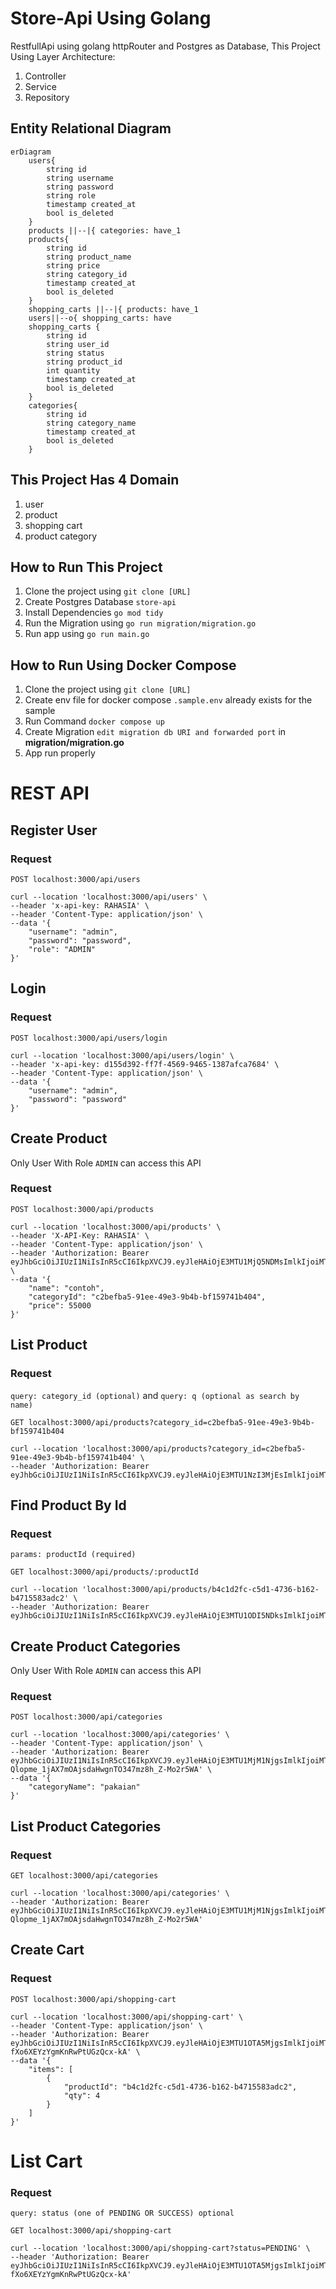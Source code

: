 # Store-Api Using Golang
RestfullApi using golang httpRouter and Postgres as Database, This Project Using Layer Architecture:
1. Controller
2. Service
3. Repository

## Entity Relational Diagram
```mermaid
erDiagram
    users{
        string id
        string username
        string password
        string role
        timestamp created_at
        bool is_deleted
    }
    products ||--|{ categories: have_1
    products{
        string id
        string product_name
        string price
        string category_id
        timestamp created_at
        bool is_deleted
    }
    shopping_carts ||--|{ products: have_1
    users||--o{ shopping_carts: have
    shopping_carts {
        string id
        string user_id
        string status
        string product_id
        int quantity
        timestamp created_at
        bool is_deleted
    }
    categories{
        string id
        string category_name
        timestamp created_at
        bool is_deleted
    }
```
## This Project Has 4 Domain
1. user
2. product
3. shopping cart
4. product category

## How to Run This Project
1. Clone the project using `git clone [URL]` 
2. Create Postgres Database `store-api`
3. Install Dependencies `go mod tidy`
4. Run the Migration using `go run migration/migration.go`
5. Run app using `go run main.go`

## How to Run Using Docker Compose
1. Clone the project using `git clone [URL]` 
2. Create env file for docker compose `.sample.env` already exists for the sample
3. Run Command `docker compose up`
4. Create Migration `edit migration db URI and forwarded port` in **migration/migration.go**
5. App run properly

# REST API

## Register User
### Request

`POST localhost:3000/api/users`

    curl --location 'localhost:3000/api/users' \
    --header 'x-api-key: RAHASIA' \
    --header 'Content-Type: application/json' \
    --data '{
        "username": "admin",
        "password": "password",
        "role": "ADMIN" 
    }'

## Login
### Request

`POST localhost:3000/api/users/login`

    curl --location 'localhost:3000/api/users/login' \
    --header 'x-api-key: d155d392-ff7f-4569-9465-1387afca7684' \
    --header 'Content-Type: application/json' \
    --data '{
        "username": "admin",
        "password": "password"
    }'

## Create Product
Only User With Role `ADMIN` can access this API
### Request

`POST localhost:3000/api/products`

    curl --location 'localhost:3000/api/products' \
    --header 'X-API-Key: RAHASIA' \
    --header 'Content-Type: application/json' \
    --header 'Authorization: Bearer eyJhbGciOiJIUzI1NiIsInR5cCI6IkpXVCJ9.eyJleHAiOjE3MTU1MjQ5NDMsImlkIjoiMTM2YzRmNDEtZmM5ZS00NWIyLWJhMGQtZTk0NjU0OTUwNjIwIiwicm9sZSI6IkFETUlOIiwidXNlcm5hbWUiOiJhZG1pbiJ9.z1yWvXrRPhSXbi5zwW4gqhn3bd7vai9a3vRJNYYyM0Q' \
    --data '{
        "name": "contoh",
        "categoryId": "c2befba5-91ee-49e3-9b4b-bf159741b404",
        "price": 55000
    }'

## List Product
### Request
`query: category_id (optional)` and `query: q (optional as search by name)`

`GET localhost:3000/api/products?category_id=c2befba5-91ee-49e3-9b4b-bf159741b404`

    curl --location 'localhost:3000/api/products?category_id=c2befba5-91ee-49e3-9b4b-bf159741b404' \
    --header 'Authorization: Bearer eyJhbGciOiJIUzI1NiIsInR5cCI6IkpXVCJ9.eyJleHAiOjE3MTU1NzI3MjEsImlkIjoiMTM2YzRmNDEtZmM5ZS00NWIyLWJhMGQtZTk0NjU0OTUwNjIwIiwicm9sZSI6IkFETUlOIiwidXNlcm5hbWUiOiJhZG1pbiJ9.uKj3146OBSAt1cBYAM5_Fg2OIZBOuK5f3Rnet8AyjGM'

## Find Product By Id
### Request
`params: productId (required)`

`GET localhost:3000/api/products/:productId`

    curl --location 'localhost:3000/api/products/b4c1d2fc-c5d1-4736-b162-b4715583adc2' \
    --header 'Authorization: Bearer eyJhbGciOiJIUzI1NiIsInR5cCI6IkpXVCJ9.eyJleHAiOjE3MTU1ODI5NDksImlkIjoiMTM2YzRmNDEtZmM5ZS00NWIyLWJhMGQtZTk0NjU0OTUwNjIwIiwicm9sZSI6IkFETUlOIiwidXNlcm5hbWUiOiJhZG1pbiJ9.ccoJSoG2jwtCXGuiVQQjdoNZ4O7kjPN23cvKPlp4dwQ'

## Create Product Categories
Only User With Role `ADMIN` can access this API
### Request

`POST localhost:3000/api/categories` 

    curl --location 'localhost:3000/api/categories' \
    --header 'Content-Type: application/json' \
    --header 'Authorization: Bearer eyJhbGciOiJIUzI1NiIsInR5cCI6IkpXVCJ9.eyJleHAiOjE3MTU1MjM1NjgsImlkIjoiMTM2YzRmNDEtZmM5ZS00NWIyLWJhMGQtZTk0NjU0OTUwNjIwIiwicm9sZSI6IkFETUlOIiwidXNlcm5hbWUiOiJhZG1pbiJ9.-Qlopme_1jAX7mOAjsdaHwgnTO347mz8h_Z-Mo2r5WA' \
    --data '{
        "categoryName": "pakaian"
    }'

## List Product Categories
### Request

`GET localhost:3000/api/categories`

    curl --location 'localhost:3000/api/categories' \
    --header 'Authorization: Bearer eyJhbGciOiJIUzI1NiIsInR5cCI6IkpXVCJ9.eyJleHAiOjE3MTU1MjM1NjgsImlkIjoiMTM2YzRmNDEtZmM5ZS00NWIyLWJhMGQtZTk0NjU0OTUwNjIwIiwicm9sZSI6IkFETUlOIiwidXNlcm5hbWUiOiJhZG1pbiJ9.-Qlopme_1jAX7mOAjsdaHwgnTO347mz8h_Z-Mo2r5WA'

## Create Cart
### Request

`POST localhost:3000/api/shopping-cart`

    curl --location 'localhost:3000/api/shopping-cart' \
    --header 'Content-Type: application/json' \
    --header 'Authorization: Bearer eyJhbGciOiJIUzI1NiIsInR5cCI6IkpXVCJ9.eyJleHAiOjE3MTU1OTA5MjgsImlkIjoiMTM2YzRmNDEtZmM5ZS00NWIyLWJhMGQtZTk0NjU0OTUwNjIwIiwicm9sZSI6IkFETUlOIiwidXNlcm5hbWUiOiJhZG1pbiJ9.EHmnqyqcnxfoCHil-fXo6XEYzYgmKnRwPtUGzQcx-kA' \
    --data '{
        "items": [
            {
                "productId": "b4c1d2fc-c5d1-4736-b162-b4715583adc2",
                "qty": 4
            }
        ]
    }'

# List Cart
### Request
`query: status (one of PENDING OR SUCCESS) optional`

`GET localhost:3000/api/shopping-cart`

    curl --location 'localhost:3000/api/shopping-cart?status=PENDING' \
    --header 'Authorization: Bearer eyJhbGciOiJIUzI1NiIsInR5cCI6IkpXVCJ9.eyJleHAiOjE3MTU1OTA5MjgsImlkIjoiMTM2YzRmNDEtZmM5ZS00NWIyLWJhMGQtZTk0NjU0OTUwNjIwIiwicm9sZSI6IkFETUlOIiwidXNlcm5hbWUiOiJhZG1pbiJ9.EHmnqyqcnxfoCHil-fXo6XEYzYgmKnRwPtUGzQcx-kA'

